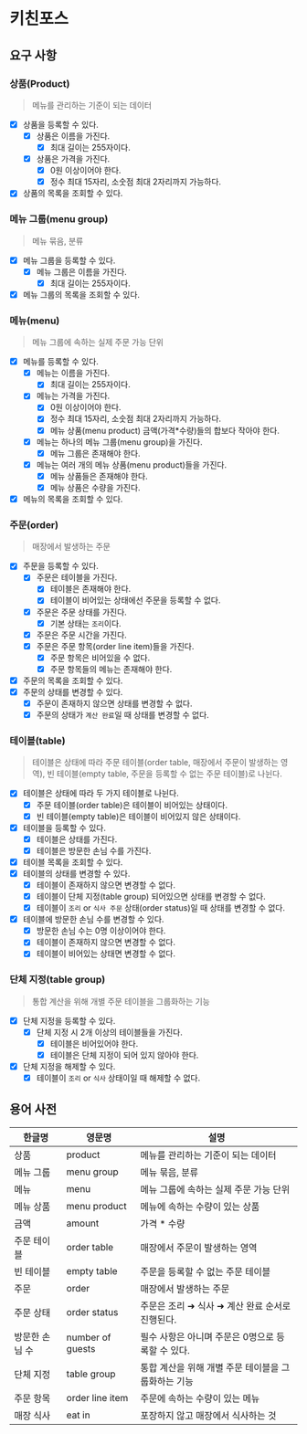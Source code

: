 # 키친포스

## 요구 사항

### 상품(Product)

> 메뉴를 관리하는 기준이 되는 데이터

- [x] 상품을 등록할 수 있다.
    - [x] 상품은 이름을 가진다.
        - [x] 최대 길이는 255자이다.
    - [x] 상품은 가격을 가진다.
        - [x] 0원 이상이어야 한다.
        - [x] 정수 최대 15자리, 소숫점 최대 2자리까지 가능하다.
- [x] 상품의 목록을 조회할 수 있다.

### 메뉴 그룹(menu group)

> 메뉴 묶음, 분류

- [x] 메뉴 그룹을 등록할 수 있다.
    - [x] 메뉴 그룹은 이름을 가진다.
        - [x] 최대 길이는 255자이다.
- [x] 메뉴 그룹의 목록을 조회할 수 있다.

### 메뉴(menu)

> 메뉴 그룹에 속하는 실제 주문 가능 단위

- [x] 메뉴를 등록할 수 있다.
    - [x] 메뉴는 이름을 가진다.
        - [x] 최대 길이는 255자이다.
    - [x] 메뉴는 가격을 가진다.
        - [x] 0원 이상이어야 한다.
        - [x] 정수 최대 15자리, 소숫점 최대 2자리까지 가능하다.
        - [x] 메뉴 상품(menu product) 금액(가격*수량)들의 합보다 작아야 한다.
    - [x] 메뉴는 하나의 메뉴 그룹(menu group)을 가진다.
        - [x] 메뉴 그룹은 존재해야 한다.
    - [x] 메뉴는 여러 개의 메뉴 상품(menu product)들을 가진다.
        - [x] 메뉴 상품들은 존재해야 한다.
        - [x] 메뉴 상품은 수량을 가진다.
- [x] 메뉴의 목록을 조회할 수 있다.

### 주문(order)

> 매장에서 발생하는 주문

- [x] 주문을 등록할 수 있다.
    - [x] 주문은 테이블을 가진다.
        - [x] 테이블은 존재해야 한다.
        - [x] 테이블이 비어있는 상태에선 주문을 등록할 수 없다.
    - [x] 주문은 주문 상태를 가진다.
        - [x] 기본 상태는 `조리`이다.
    - [x] 주문은 주문 시간을 가진다.
    - [x] 주문은 주문 항목(order line item)들을 가진다.
        - [x] 주문 항목은 비어있을 수 없다.
        - [x] 주문 항목들의 메뉴는 존재해야 한다.
- [x] 주문의 목록을 조회할 수 있다.
- [x] 주문의 상태를 변경할 수 있다.
    - [x] 주문이 존재하지 않으면 상태를 변경할 수 없다.
    - [x] 주문의 상태가 `계산 완료`일 때 상태를 변경할 수 없다.

### 테이블(table)

> 테이블은 상태에 따라 주문 테이블(order table, 매장에서 주문이 발생하는 영역), 빈 테이블(empty table, 주문을 등록할 수 없는 주문 테이블)로 나뉜다.

- [x] 테이블은 상태에 따라 두 가지 테이블로 나뉜다.
    - [x] 주문 테이블(order table)은 테이블이 비어있는 상태이다.
    - [x] 빈 테이블(empty table)은 테이블이 비어있지 않은 상태이다.
- [x] 테이블을 등록할 수 있다.
    - [x] 테이블은 상태를 가진다.
    - [x] 테이블은 방문한 손님 수를 가진다.
- [x] 테이블 목록을 조회할 수 있다.
- [x] 테이블의 상태를 변경할 수 있다.
    - [x] 테이블이 존재하지 않으면 변경할 수 없다.
    - [x] 테이블이 단체 지정(table group) 되어있으면 상태를 변경할 수 없다.
    - [x] 테이블이 `조리` or `식사 주문` 상태(order status)일 때 상태를 변경할 수 없다.
- [x] 테이블에 방문한 손님 수를 변경할 수 있다.
    - [x] 방문한 손님 수는 0명 이상이어야 한다.
    - [x] 테이블이 존재하지 않으면 변경할 수 없다.
    - [x] 테이블이 비어있는 상태면 변경할 수 없다.

### 단체 지정(table group)

> 통합 계산을 위해 개별 주문 테이블을 그룹화하는 기능

- [x] 단체 지정을 등록할 수 있다.
    - [x] 단체 지정 시 2개 이상의 테이블들을 가진다.
        - [x] 테이블은 비어있어야 한다.
        - [x] 테이블은 단체 지정이 되어 있지 않아야 한다.
- [x] 단체 지정을 해제할 수 있다.
    - [x] 테이블이 `조리` or `식사` 상태이일 때 해제할 수 없다.

## 용어 사전

| 한글명      | 영문명              | 설명                            |
|----------|------------------|-------------------------------|
| 상품       | product          | 메뉴를 관리하는 기준이 되는 데이터           |
| 메뉴 그룹    | menu group       | 메뉴 묶음, 분류                     |
| 메뉴       | menu             | 메뉴 그룹에 속하는 실제 주문 가능 단위        |
| 메뉴 상품    | menu product     | 메뉴에 속하는 수량이 있는 상품             |
| 금액       | amount           | 가격 * 수량                       |
| 주문 테이블   | order table      | 매장에서 주문이 발생하는 영역              |
| 빈 테이블    | empty table      | 주문을 등록할 수 없는 주문 테이블           |
| 주문       | order            | 매장에서 발생하는 주문                  |
| 주문 상태    | order status     | 주문은 조리 ➜ 식사 ➜ 계산 완료 순서로 진행된다. |
| 방문한 손님 수 | number of guests | 필수 사항은 아니며 주문은 0명으로 등록할 수 있다. |
| 단체 지정    | table group      | 통합 계산을 위해 개별 주문 테이블을 그룹화하는 기능 |
| 주문 항목    | order line item  | 주문에 속하는 수량이 있는 메뉴             |
| 매장 식사    | eat in           | 포장하지 않고 매장에서 식사하는 것           |
